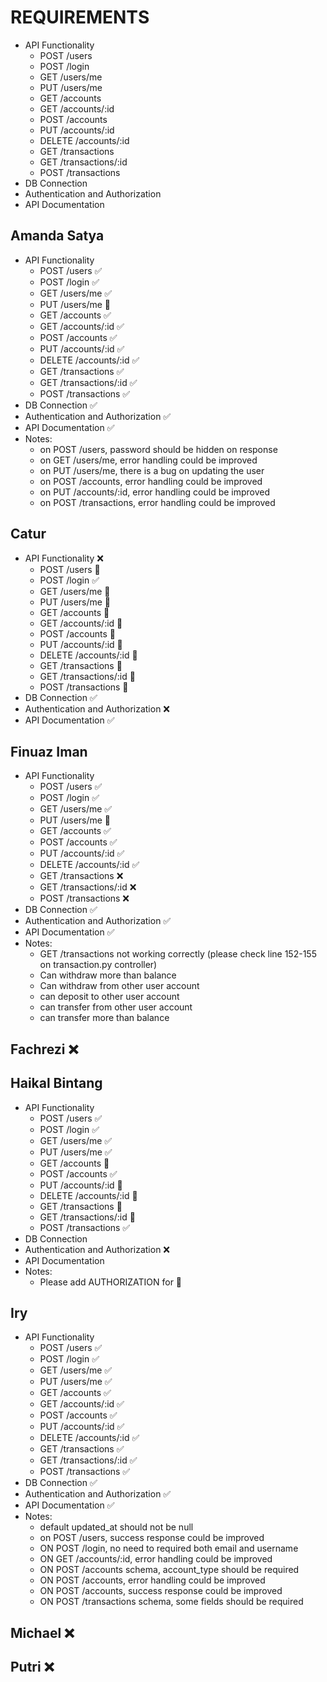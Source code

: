 # REQUIREMENTS

- API Functionality
  - POST /users
  - POST /login
  - GET /users/me
  - PUT /users/me
  - GET /accounts
  - GET /accounts/:id
  - POST /accounts
  - PUT /accounts/:id
  - DELETE /accounts/:id
  - GET /transactions
  - GET /transactions/:id
  - POST /transactions
- DB Connection
- Authentication and Authorization
- API Documentation

## Amanda Satya

- API Functionality
  - POST /users ✅
  - POST /login ✅
  - GET /users/me ✅
  - PUT /users/me 🐞
  - GET /accounts ✅
  - GET /accounts/:id ✅
  - POST /accounts ✅
  - PUT /accounts/:id ✅
  - DELETE /accounts/:id ✅
  - GET /transactions ✅
  - GET /transactions/:id ✅
  - POST /transactions ✅
- DB Connection ✅
- Authentication and Authorization ✅
- API Documentation ✅
- Notes:
  - on POST /users, password should be hidden on response
  - on GET /users/me, error handling could be improved
  - on PUT /users/me, there is a bug on updating the user
  - on POST /accounts, error handling could be improved
  - on PUT /accounts/:id, error handling could be improved
  - on POST /transactions, error handling could be improved

## Catur

- API Functionality ❌
  - POST /users 🙅
  - POST /login ✅
  - GET /users/me 🙅
  - PUT /users/me 🙅
  - GET /accounts 🙅
  - GET /accounts/:id 🙅
  - POST /accounts 🙅
  - PUT /accounts/:id 🙅
  - DELETE /accounts/:id 🙅
  - GET /transactions 🙅
  - GET /transactions/:id 🙅
  - POST /transactions 🙅
- DB Connection ✅
- Authentication and Authorization ❌
- API Documentation ✅

## Finuaz Iman

- API Functionality
  - POST /users ✅
  - POST /login ✅
  - GET /users/me ✅
  - PUT /users/me 🐞
  - GET /accounts ✅
  - POST /accounts ✅
  - PUT /accounts/:id ✅
  - DELETE /accounts/:id ✅
  - GET /transactions ❌
  - GET /transactions/:id ❌
  - POST /transactions ❌
- DB Connection ✅
- Authentication and Authorization ✅
- API Documentation ✅
- Notes:
  - GET /transactions not working correctly (please check line 152-155 on transaction.py controller)
  - Can withdraw more than balance
  - Can withdraw from other user account
  - can deposit to other user account
  - can transfer from other user account
  - can transfer more than balance

## Fachrezi ❌

## Haikal Bintang

- API Functionality
  - POST /users ✅
  - POST /login ✅
  - GET /users/me ✅
  - PUT /users/me ✅
  - GET /accounts 🔴
  - POST /accounts ✅
  - PUT /accounts/:id 🔴
  - DELETE /accounts/:id 🔴
  - GET /transactions 🔴
  - GET /transactions/:id 🔴
  - POST /transactions ✅
- DB Connection
- Authentication and Authorization ❌
- API Documentation
- Notes:
  - Please add AUTHORIZATION for 🔴

## Iry

- API Functionality
  - POST /users ✅
  - POST /login ✅
  - GET /users/me ✅
  - PUT /users/me ✅
  - GET /accounts ✅
  - GET /accounts/:id ✅
  - POST /accounts ✅
  - PUT /accounts/:id ✅
  - DELETE /accounts/:id ✅
  - GET /transactions ✅
  - GET /transactions/:id ✅
  - POST /transactions ✅
- DB Connection ✅
- Authentication and Authorization ✅
- API Documentation ✅
- Notes:
  - default updated_at should not be null
  - on POST /users, success response could be improved
  - ON POST /login, no need to required both email and username
  - ON GET /accounts/:id, error handling could be improved
  - ON POST /accounts schema, account_type should be required
  - ON POST /accounts, error handling could be improved
  - ON POST /accounts, success response could be improved
  - ON POST /transactions schema, some fields should be required

## Michael ❌

## Putri ❌
